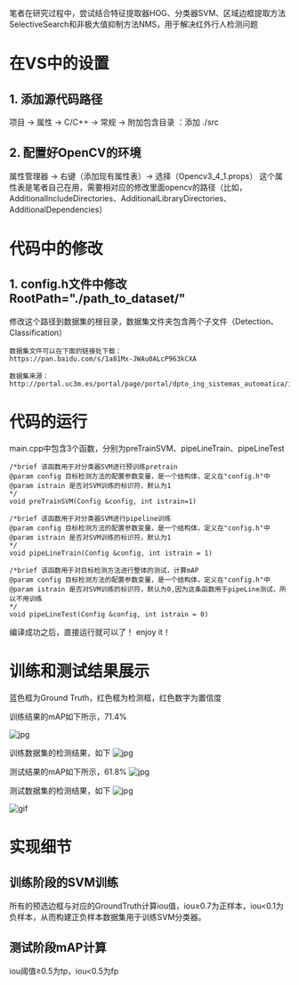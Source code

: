 笔者在研究过程中，尝试结合特征提取器HOG、分类器SVM、区域边框提取方法SelectiveSearch和非极大值抑制方法NMS，用于解决红外行人检测问题

# 在VS中的设置
## 1. 添加源代码路径
   项目 -> 属性 -> C/C++ -> 常规 -> 附加包含目录 ：添加 ./src
## 2. 配置好OpenCV的环境
   属性管理器 -> 右键（添加现有属性表）-> 选择（Opencv3_4_1.props）
   这个属性表是笔者自己在用，需要相对应的修改里面opencv的路径（比如，AdditionalIncludeDirectories、AdditionalLibraryDirectories、AdditionalDependencies）
   
   
# 代码中的修改
## 1. config.h文件中修改RootPath="./path_to_dataset/"
   修改这个路径到数据集的根目录，数据集文件夹包含两个子文件（Detection、Classification）
```
数据集文件可以在下面的链接处下载：
https://pan.baidu.com/s/1a81Mx-JWAu0ALcP963kCXA
```
```
数据集来源：
http://portal.uc3m.es/portal/page/portal/dpto_ing_sistemas_automatica/investigacion/IntelligentSystemsLab/research/InfraredDataset
```

# 代码的运行

main.cpp中包含3个函数，分别为preTrainSVM、pipeLineTrain、pipeLineTest
```
/*brief 该函数用于对分类器SVM进行预训练pretrain
@param config 目标检测方法的配置参数变量，是一个结构体，定义在"config.h"中
@param istrain 是否对SVM训练的标识符，默认为1
*/
void preTrainSVM(Config &config, int istrain=1)
 ```
 
 ```
/*brief 该函数用于对分类器SVM进行pipeline训练
@param config 目标检测方法的配置参数变量，是一个结构体，定义在"config.h"中
@param istrain 是否对SVM训练的标识符，默认为1
*/ 
void pipeLineTrain(Config &config, int istrain = 1)
```

```
/*brief 该函数用于对目标检测方法进行整体的测试，计算mAP
@param config 目标检测方法的配置参数变量，是一个结构体，定义在"config.h"中
@param istrain 是否对SVM训练的标识符，默认为0,因为这条函数用于pipeLine测试，所以不用训练
*/  
void pipeLineTest(Config &config, int istrain = 0)
```
编译成功之后，直接运行就可以了！
enjoy it！

# 训练和测试结果展示
蓝色框为Ground Truth，红色框为检测框，红色数字为置信度

训练结果的mAP如下所示，71.4%

![jpg](https://github.com/LeonJinC/SS-HOG-SVM-NMS/tree/master/results/traindataset_mAP.jpg)

训练数据集的检测结果，如下
![jpg](https://github.com/LeonJinC/SS-HOG-SVM-NMS/tree/master/results/train_detection.jpg)

测试结果的mAP如下所示，61.8%
![jpg](https://github.com/LeonJinC/SS-HOG-SVM-NMS/tree/master/results/testdataset_mAP.jpg)

测试数据集的检测结果，如下
![jpg](https://github.com/LeonJinC/SS-HOG-SVM-NMS/tree/master/results/test_detection.jpg)

![gif](https://github.com/LeonJinC/SS-HOG-SVM-NMS/tree/master/results/test1_gif.gif)

# 实现细节
## 训练阶段的SVM训练
所有的预选边框与对应的GroundTruth计算iou值，iou≥0.7为正样本，iou<0.1为负样本，从而构建正负样本数据集用于训练SVM分类器。

## 测试阶段mAP计算
iou阈值≥0.5为tp，iou<0.5为fp
